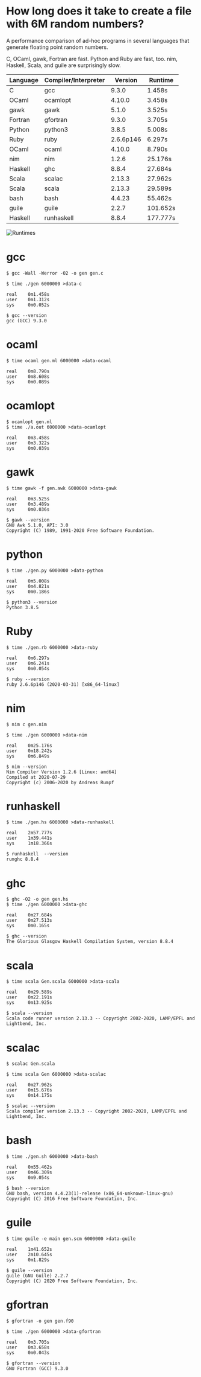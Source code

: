 
# How long does it take to create a file with 6M random numbers?

A performance comparison of ad-hoc programs in several languages that
generate floating point random numbers.

C, OCaml, gawk, Fortran are fast. Python and Ruby are fast, too. nim,
Haskell, Scala, and guile are surprisingly slow.


Language | Compiler/Interpreter | Version   | Runtime
---------|----------------------|-----------|--------
C        | gcc                  | 9.3.0     | 1.458s
OCaml    | ocamlopt             | 4.10.0    | 3.458s
gawk     | gawk                 | 5.1.0     | 3.525s
Fortran  | gfortran             | 9.3.0     | 3.705s
Python   | python3              | 3.8.5     | 5.008s
Ruby     | ruby                 | 2.6.6p146 | 6.297s
OCaml    | ocaml                | 4.10.0    | 8.790s
nim      | nim                  | 1.2.6     | 25.176s
Haskell  | ghc                  | 8.8.4     | 27.684s
Scala    | scalac               | 2.13.3    | 27.962s
Scala    | scala                | 2.13.3    | 29.589s
bash     | bash                 | 4.4.23    | 55.462s
guile    | guile                | 2.2.7     | 101.652s
Haskell  | runhaskell           | 8.8.4     | 177.777s


![Runtimes](https://raw.githubusercontent.com/posch/generate-random-numbers/main/runtime.svg)

# gcc

```
$ gcc -Wall -Werror -O2 -o gen gen.c

$ time ./gen 6000000 >data-c

real    0m1.458s
user    0m1.312s
sys     0m0.052s

$ gcc --version
gcc (GCC) 9.3.0
```

# ocaml

```
$ time ocaml gen.ml 6000000 >data-ocaml

real    0m8.790s
user    0m8.608s
sys     0m0.089s
```

# ocamlopt

```
$ ocamlopt gen.ml
$ time ./a.out 6000000 >data-ocamlopt

real    0m3.458s
user    0m3.322s
sys     0m0.039s
```

# gawk

```
$ time gawk -f gen.awk 6000000 >data-gawk

real    0m3.525s
user    0m3.489s
sys     0m0.036s

$ gawk --version
GNU Awk 5.1.0, API: 3.0
Copyright (C) 1989, 1991-2020 Free Software Foundation.
```

# python

```
$ time ./gen.py 6000000 >data-python

real    0m5.008s
user    0m4.821s
sys     0m0.186s

$ python3 --version
Python 3.8.5
```

# Ruby

```
$ time ./gen.rb 6000000 >data-ruby

real    0m6.297s
user    0m6.241s
sys     0m0.054s

$ ruby --version
ruby 2.6.6p146 (2020-03-31) [x86_64-linux]
```

# nim

```
$ nim c gen.nim

$ time ./gen 6000000 >data-nim

real    0m25.176s
user    0m18.242s
sys     0m6.849s

$ nim --version
Nim Compiler Version 1.2.6 [Linux: amd64]
Compiled at 2020-07-29
Copyright (c) 2006-2020 by Andreas Rumpf
```

# runhaskell

```
$ time ./gen.hs 6000000 >data-runhaskell

real    2m57.777s
user    1m39.441s
sys     1m18.366s

$ runhaskell  --version
runghc 8.8.4
```

# ghc

```
$ ghc -O2 -o gen gen.hs
$ time ./gen 6000000 >data-ghc

real    0m27.684s
user    0m27.513s
sys     0m0.165s

$ ghc --version
The Glorious Glasgow Haskell Compilation System, version 8.8.4
```

# scala

```
$ time scala Gen.scala 6000000 >data-scala

real    0m29.589s
user    0m22.191s
sys     0m13.925s

$ scala --version
Scala code runner version 2.13.3 -- Copyright 2002-2020, LAMP/EPFL and Lightbend, Inc.
```

# scalac

```
$ scalac Gen.scala

$ time scala Gen 6000000 >data-scalac

real    0m27.962s
user    0m15.676s
sys     0m14.175s

$ scalac --version
Scala compiler version 2.13.3 -- Copyright 2002-2020, LAMP/EPFL and Lightbend, Inc.
```

# bash

```
$ time ./gen.sh 6000000 >data-bash

real    0m55.462s
user    0m46.309s
sys     0m9.054s

$ bash --version
GNU bash, version 4.4.23(1)-release (x86_64-unknown-linux-gnu)
Copyright (C) 2016 Free Software Foundation, Inc.
```

# guile

```
$ time guile -e main gen.scm 6000000 >data-guile

real    1m41.652s
user    2m10.645s
sys     0m1.829s

$ guile --version
guile (GNU Guile) 2.2.7
Copyright (C) 2020 Free Software Foundation, Inc.
```


# gfortran

```
$ gfortran -o gen gen.f90

$ time ./gen 6000000 >data-gfortran

real    0m3.705s
user    0m3.658s
sys     0m0.043s

$ gfortran --version
GNU Fortran (GCC) 9.3.0
```
